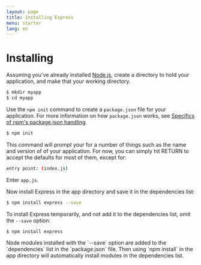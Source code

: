 ```yaml
---
layout: page
title: Installing Express
menu: starter
lang: en
---
```


# Installing

Assuming you've already installed [Node.js](https://nodejs.org/), create a directory to hold your application,
and make that your working directory.

~~~sh
$ mkdir myapp
$ cd myapp
~~~

Use the `npm init` command to create a `package.json` file for your application.
For more information on how `package.json` works, see [Specifics of npm's package.json handling](https://docs.npmjs.com/files/package.json).

~~~sh
$ npm init
~~~

This command will prompt your for a number of things such as the name and version of of your application.
For now, you can simply hit RETURN to accept the defaults for most of them, except for:

~~~sh
entry point: (index.js)
~~~

Enter `app.js`.

Now install Express in the app directory and save it in the dependencies list:

~~~sh
$ npm install express --save
~~~

To install Express temporarily, and not add it to the dependencies list, omit the `--save` option:

~~~sh
$ npm install express
~~~

<div class="doc-box doc-info" markdown="1">
Node modules installed with the `--save` option are added to the `dependencies` list in the `package.json` file.
Then using `npm install` in the app directory will automatically install modules in the dependencies list.
</div>
